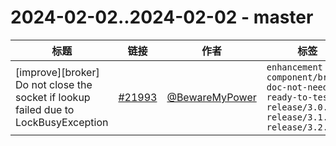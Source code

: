 # 2024-02-02..2024-02-02 - master
| 标题 | 链接 | 作者 | 标签 |
| - | :--: | :--: | - |
| [improve][broker] Do not close the socket if lookup failed due to LockBusyException | [#21993](https://github.com/apache/pulsar/pull/21993) | [@BewareMyPower](https://github.com/BewareMyPower) | `enhancement` `component/broker` `doc-not-needed` `ready-to-test` `release/3.0.3` `release/3.1.3` `release/3.2.1`  | 
